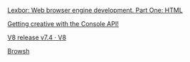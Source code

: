 
[Lexbor: Web browser engine development. Part One: HTML](https://lexbor.com/articles/html/#html_specification)



[Getting creative with the Console API!](https://areknawo.com/getting-creative-with-the-console-api/)



[V8 release v7.4 · V8](https://v8.dev/blog/v8-release-74)



[Browsh](https://www.brow.sh/)
